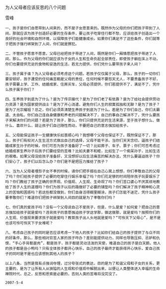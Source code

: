 为人父母者应该反思的八个问题

雪峰


    一、孩子是你们自愿带到人间来的，而不是子女愿意来的。既然作为父母的你们把孩子带到了人间，那就应该为孩子创造好必要的生存条件，要让孩子吃穿住行都不愁，应该给孩子创造出一个良好的社会环境和自然环境，以保障孩子们能健康成长。如果你们满足不了这些条件，你们就等于把孩子强行绑架到了人间，你们就是罪犯。

    二、不管孩子愿意不愿意，父母已经把孩子带进了人间，既然是你们一厢情愿把孩子带进了人间，那么，作为父母的你们就应该为子女的人生和生命负起全部责任，即使孩子躺在床上不动，你们也要提供充足的食物和安逸的生活，若无力提供，你们凭什么要带孩子来人间？

    三、孩子属于谁？为人父母者必须考虑这个问题。若孩子仅仅属于父母，那么，孩子的一切你们要安顿好，孩子遭受的任何痛苦都是父母的责任，任何时候不要怨天尤人，不要责备孩子不好，孩子需要上学、工作、结婚成家、住房买车，父母必须提供，你们若提供不了，满足不了，凭什么孩子属于你们？

    四、生养孩子到底为了什么？是为了传宗接代？是为了你们老了有依靠？是为了给社会提供劳动力资源？是为国家提供战士？是为了开心消遣，避免你们人生的寂寞孤独和无聊？是为了孩子？是为了光宗耀祖？总之，你们必须弄清楚生养孩子到底为了什么。若是为了你们自己，你们太霸道、太自私，你们自己连自身健康和养老的问题解决不了，自己的事自己解决不了，凭什么要孩子来解决你们的问题？若是为了孩子，那么，你们只提供充足的生活来源，至于孩子想什么、做什么、喜欢什么，就让孩子们自己随性而动，不要把自己的意志强加给孩子。

    五、父母能保证孩子一生健康快乐如意顺心吗？我想哪个父母也保证不了。既然保证不了，那么，孩子们有权对人生生活方式做出自己的选择，父母不能干涉。当你们天天念叨，逼孩子们结婚成家生孙子的时候，你们可否为孩子准备好了一切？比如房子、车子、票子；你们可否考虑过结婚成家生养孙子后孩子们要经受的苦难？比如夫妻不和睦，比如生了一个痴呆孙子，比如生活的艰难。如果父母没给孩子准备好，又没想好以后生活痛苦的解决办法，凭什么要逼迫孩子？你们安心了，孩子们以后怎么办？你们是不是把压力推给了孩子？

    六、当为人父母者埋怨子女不孝的时候，请你们把手搁在自己心窝上想想，你们孝敬自己的父母了吗？你们给孩子提供了必要的吃穿住行娱乐幸福了吗？你们花足够的时间陪伴孩子玩耍娱乐了吗？你们教给了孩子正确的世界观、价值观、人生观、生命观了吗？你们苦口婆心不厌其烦地教给了孩子人生的道理吗？你们为孩子以后的路做好了必要的铺垫吗？你们解决了孩子精神和心灵上的苦恼和困惑吗？若这些都没做到，你们自身活得糊里糊涂，孩子们怎能不迷茫，凭什么孩子要孝敬你们？难道你们把孩子绑架到人间目的就是为了孝敬你们吗？

    七、你们真的爱孩子吗？没有一个父母说自己不爱孩子，但是，什么是爱？如何爱？把自己的意志强加给孩子就是爱吗？违背孩子的意愿强迫孩子学这学那，做这做那，就是爱吗？按照你们的人生观、价值观来要求孩子就是爱吗？教育孩子出人头地就是爱吗？“可怜天下父母心”，是不是也该可怜可怜天下子女难呢？

    八、考虑自己孩子的同时是否应该考虑一下他人的孩子？比如你们给自己的孩子提供了与众不同的好条件，那么，那些相对穷苦人家的孩子咋办？差别能提供动力，同样也导致压抑、忌妒和仇恨，“手心手背都是肉”，都是孩子，孩子都是灵动活泼的天使，难道自己的孩子是白天鹅，他人的孩子都是丑小鸭吗？只有全体孩子都开心快乐，自己的孩子最终才能获得开心快乐，爱自己孩子的同时是不是也应该想到其他人的孩子？

    以上八条，当然是我有点强词夺理，过分夸张式的表达，目的是为了和谐父母和子女的关系，更主要的，是为了让所有人从狭隘的人生观和价值观中解脱出来，以便让人类整体进入幸福的生命禅院时代，总之，反思和思索是必要的，否则人类的苦难将没完没了。

    2007-5-4



